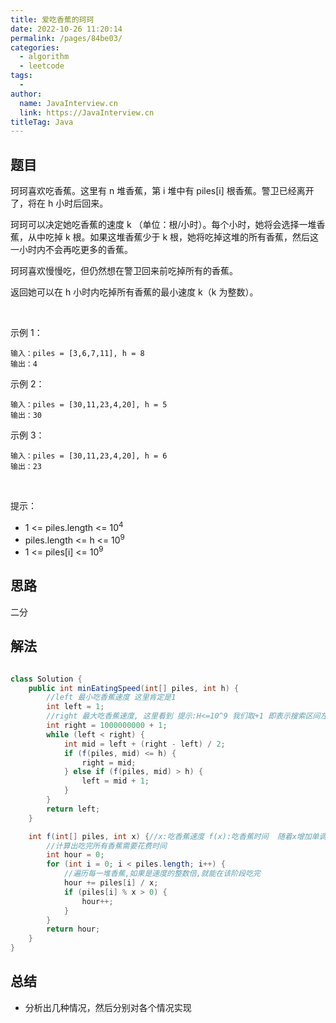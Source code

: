 ```yaml
---
title: 爱吃香蕉的珂珂
date: 2022-10-26 11:20:14
permalink: /pages/84be03/
categories:
  - algorithm
  - leetcode
tags:
  - 
author: 
  name: JavaInterview.cn
  link: https://JavaInterview.cn
titleTag: Java
---
```




## 题目

珂珂喜欢吃香蕉。这里有 n 堆香蕉，第 i 堆中有 piles[i] 根香蕉。警卫已经离开了，将在 h 小时后回来。

珂珂可以决定她吃香蕉的速度 k （单位：根/小时）。每个小时，她将会选择一堆香蕉，从中吃掉 k 根。如果这堆香蕉少于 k 根，她将吃掉这堆的所有香蕉，然后这一小时内不会再吃更多的香蕉。  

珂珂喜欢慢慢吃，但仍然想在警卫回来前吃掉所有的香蕉。

返回她可以在 h 小时内吃掉所有香蕉的最小速度 k（k 为整数）。

 

示例 1：

    输入：piles = [3,6,7,11], h = 8
    输出：4
示例 2：

    输入：piles = [30,11,23,4,20], h = 5
    输出：30
示例 3：

    输入：piles = [30,11,23,4,20], h = 6
    输出：23
 

提示：

- 1 <= piles.length <= 10<sup>4</sup>
- piles.length <= h <= 10<sup>9</sup>
- 1 <= piles[i] <= 10<sup>9</sup>


## 思路

二分

## 解法
```java

class Solution {
    public int minEatingSpeed(int[] piles, int h) {
        //left 最小吃香蕉速度 这里肯定是1
        int left = 1;
        //right 最大吃香蕉速度, 这里看到 提示:H<=10^9 我们取+1 即表示搜索区间左闭右开
        int right = 1000000000 + 1;
        while (left < right) {
            int mid = left + (right - left) / 2;
            if (f(piles, mid) <= h) {
                right = mid;
            } else if (f(piles, mid) > h) {
                left = mid + 1;
            }
        }
        return left;
    }

    int f(int[] piles, int x) {//x:吃香蕉速度 f(x):吃香蕉时间  随着x增加单调递减
        //计算出吃完所有香蕉需要花费时间
        int hour = 0;
        for (int i = 0; i < piles.length; i++) {
            //遍历每一堆香蕉,如果是速度的整数倍,就能在该阶段吃完
            hour += piles[i] / x;
            if (piles[i] % x > 0) {
                hour++;
            }
        }
        return hour;
    }
}
```

## 总结

- 分析出几种情况，然后分别对各个情况实现 
